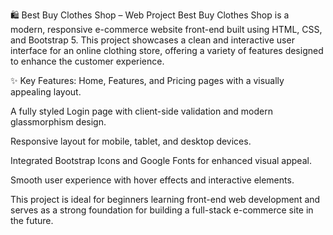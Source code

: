 🛍️ Best Buy Clothes Shop – Web Project
Best Buy Clothes Shop is a modern, responsive e-commerce website front-end built using HTML, CSS, and Bootstrap 5. This project showcases a clean and interactive user interface for an online clothing store, offering a variety of features designed to enhance the customer experience.

✨ Key Features:
Home, Features, and Pricing pages with a visually appealing layout.

A fully styled Login page with client-side validation and modern glassmorphism design.

Responsive layout for mobile, tablet, and desktop devices.

Integrated Bootstrap Icons and Google Fonts for enhanced visual appeal.

Smooth user experience with hover effects and interactive elements.

This project is ideal for beginners learning front-end web development and serves as a strong foundation for building a full-stack e-commerce site in the future.

